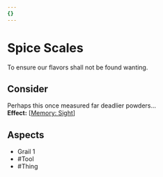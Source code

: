 ```yaml
---
{}
---
```

# Spice Scales
To ensure our flavors shall not be found wanting.
## Consider
Perhaps this once measured far deadlier powders...<br>**Effect:** [[Memory: Sight](https://uadaf.theevilroot.xyz/rowenarium/element/mem.sight)]
## Aspects
- Grail 1
- #Tool 
- #Thing